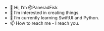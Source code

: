 - 👋 Hi, I’m @PaneradFisk
- 👀 I’m interested in creating things.
- 🌱 I’m currently learning SwiftUI and Python.
- 📫 How to reach me - I reach you.

<!---
PaneradFisk/PaneradFisk is a ✨ special ✨ repository because its `README.md` (this file) appears on your GitHub profile.
You can click the Preview link to take a look at your changes.
--->

